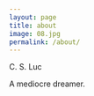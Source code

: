 ```yaml
---
layout: page
title: about
image: 08.jpg
permalink: /about/
---
```


C. S. Luc

A mediocre dreamer.

